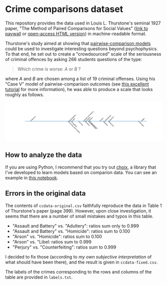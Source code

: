 # Crime comparisons dataset

This repository provides the data used in Louis L. Thurstone's seminal 1927
paper, "The Method of Paired Comparisons for Social Values" ([link to
paywall][1] or [open-access HTML version][2]) in machine-readable format.

Thurstone's study aimed at showing that [pairwise-comparison models][3] could
be used to investigate interesting questions beyond psychophysics. To that end,
he set out to create a "crowdsourced" scale of the seriousness of criminal
offences by asking 266 students questions of the type:

> Which crime is worse: *A* or *B* ?

where *A* and *B* are chosen among a list of 19 criminal offenses.
Using his "Case V" model of pairwise-comparison outcomes (see [this excellent
tutorial][4] for more information), he was able to produce a scale that looks
roughly as follows.

![Scale of the seriousness of crimes](scale.svg)


## How to analyze the data

If you are using Python, I recommend that you try out [choix][5], a library
that I've developed to learn models based on comparion data. You can see an
example in [this notebook][6].


## Errors in the original data

The contents of `ccdata-original.csv` faithfully reproduce the data in Table 1
of Thurstone's paper (page 399). However, upon close investigation, it seems
that there are a number of small mistakes and typos in this table.

- "Assault and Battery" vs. "Adultery": ratios sum only to 0.999
- "Assault and Battery" vs. "Homicide": ratios sum to 0.100
- "Arson" vs. "Homicide": ratios sum to 0.100
- "Arson" vs. "Libel: ratios sum to 0.999
- "Perjury" vs. "Counterfeiting": ratios sum to 0.999

I decided to fix those (according to _my own subjective interpretation_ of what
should have been there), and the result is given in `ccdata-fixed.csv`.

The labels of the crimes corresponding to the rows and columns of the table are
provided in `labels.txt`.


[1]: http://dx.doi.org/10.1037/h0065439
[2]: https://brocku.ca/MeadProject/Thurstone/Thurstone_1927a.html
[3]: https://en.wikipedia.org/wiki/Pairwise_comparison
[4]: http://mayagupta.org/publications/PairedComparisonTutorialTsukidaGupta.pdf
[5]: https://github.com/lucasmaystre/choix
[6]: notebooks/compute-scale.ipynb
